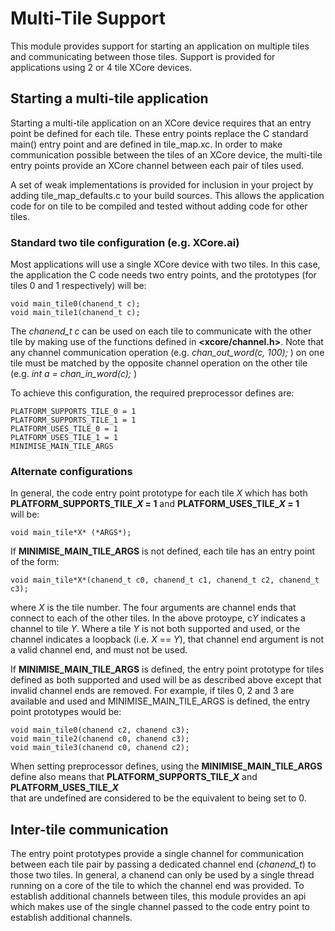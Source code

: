 # Multi-Tile Support

This module provides support for starting an application on multiple tiles 
and communicating between those tiles. Support is provided for applications
using 2 or 4 tile XCore devices.     

## Starting a multi-tile application

Starting a multi-tile application on an XCore device requires that an
entry point be defined for each tile. These entry points replace the 
C standard main() entry point and are defined in tile_map.xc. In order 
to make communication possible between the tiles of an XCore device, 
the multi-tile entry points provide an XCore channel between each pair 
of tiles used. 

A set of weak implementations is provided for inclusion in your 
project by adding tile_map_defaults.c to your build sources. This allows
the application code for on tile to be compiled and tested without 
adding code for other tiles.

### Standard two tile configuration (e.g. XCore.ai)

Most applications will use a single XCore device with two tiles. In this 
case, the application the C code needs two entry points, and the 
prototypes (for tiles 0 and 1 respectively) will be:
  
    void main_tile0(chanend_t c);
    void main_tile1(chanend_t c);

The *chanend_t c* can be used on each tile to communicate with the other 
tile by making use of the functions defined in **<xcore/channel.h>**. Note
that any channel communication operation (e.g. *chan_out_word(c, 100);* )
on one tile must be matched by the opposite channel operation on the 
other tile (e.g. *int a = chan_in_word(c);* )

To achieve this configuration, the required preprocessor defines are:

    PLATFORM_SUPPORTS_TILE_0 = 1                                   
    PLATFORM_SUPPORTS_TILE_1 = 1                                   
    PLATFORM_USES_TILE_0 = 1                                   
    PLATFORM_USES_TILE_1 = 1 
    MINIMISE_MAIN_TILE_ARGS
                            
### Alternate configurations

In general, the code entry point prototype for each tile *X* which has both 
**PLATFORM_SUPPORTS_TILE_*X* = 1** and **PLATFORM_USES_TILE_*X* = 1**                                   
will be:
                                                                           
    void main_tile*X* (*ARGS*);

If **MINIMISE_MAIN_TILE_ARGS** is not defined, each tile has an entry point of 
the form:

    void main_tile*X*(chanend_t c0, chanend_t c1, chanend_t c2, chanend_t c3);

where *X* is the tile number. The four arguments are channel ends that 
connect to each of the other tiles. In the above protoype, c*Y* indicates a 
channel to tile *Y*. Where a tile *Y* is not both supported and used, or the 
channel indicates a loopback (i.e. *X* == *Y*), that channel end argument is 
not a valid channel end, and must not be used.

If **MINIMISE_MAIN_TILE_ARGS** is defined, the entry point prototype for 
tiles defined as both supported and used will be as described above except
that invalid channel ends are removed. For example, if tiles 0, 2 and 3 are 
available and used and MINIMISE_MAIN_TILE_ARGS is defined, the entry point 
prototypes would be:

    void main_tile0(chanend c2, chanend c3);
    void main_tile2(chanend c0, chanend c3);
    void main_tile3(chanend c0, chanend c2);

When setting preprocessor defines, using the **MINIMISE_MAIN_TILE_ARGS** define
also means that **PLATFORM_SUPPORTS_TILE_*X*** and **PLATFORM_USES_TILE_*X***  
that are undefined are considered to be the equivalent to being set to 0.



## Inter-tile communication

The entry point prototypes provide a single channel for communication between
each tile pair by passing a dedicated channel end (*chanend_t*) to those two
tiles. In general, a chanend can only be used by a single thread running on a 
core of the tile to which the channel end was provided. To establish 
additional channels between tiles, this module provides an api which makes use 
of the single channel passed to the code entry point to establish additional
channels. 